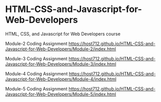 # HTML-CSS-and-Javascript-for-Web-Developers
HTML, CSS, and Javascript for Web Developers course

Module-2 Coding Assignment https://host712.github.io/HTML-CSS-and-Javascript-for-Web-Developers/Module-2/index.html

Module-3 Coding Assignment https://host712.github.io/HTML-CSS-and-Javascript-for-Web-Developers/Module-3/index.html

Module-4 Coding Assignment https://host712.github.io/HTML-CSS-and-Javascript-for-Web-Developers/Module-4/index.html

Module-5 Coding Assignment https://host712.github.io/HTML-CSS-and-Javascript-for-Web-Developers/Module-5/index.html
